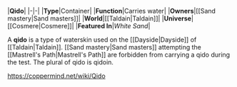 |**Qido**|
|-|-|
|**Type**|Container|
|**Function**|Carries water|
|**Owners**|[[Sand mastery\|Sand masters]]|
|**World**|[[Taldain\|Taldain]]|
|**Universe**|[[Cosmere\|Cosmere]]|
|**Featured In**|*White Sand*|

A **qido** is a type of waterskin used on the [[Dayside\|Dayside]] of [[Taldain\|Taldain]]. [[Sand mastery\|Sand masters]] attempting the [[Mastrell's Path\|Mastrell's Path]] are forbidden from carrying a qido during the test. The plural of qido is qidoin.



https://coppermind.net/wiki/Qido